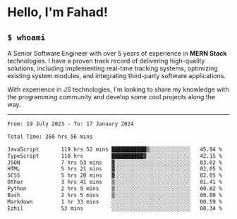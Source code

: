<h1>Hello, I'm Fahad!</h1>

<h2><code>$ whoami</code></h2>

A Senior Software Engineer with over 5 years of experience in **MERN Stack** technologies. I have a proven track record of delivering high-quality solutions, including implementing real-time tracking systems, optimizing existing system modules, and integrating third-party software applications.

With experience in JS technologies, I'm looking to share my knowledge with the programming community and develop some cool projects along the way.

---

<!--START_SECTION:waka-->

```txt
From: 19 July 2023 - To: 17 January 2024

Total Time: 260 hrs 56 mins

JavaScript       119 hrs 52 mins ███████████▒░░░░░░░░░░░░░   45.94 %
TypeScript       110 hrs         ██████████▓░░░░░░░░░░░░░░   42.15 %
JSON             7 hrs 53 mins   ▓░░░░░░░░░░░░░░░░░░░░░░░░   03.02 %
HTML             5 hrs 21 mins   ▓░░░░░░░░░░░░░░░░░░░░░░░░   02.05 %
SCSS             5 hrs 20 mins   ▓░░░░░░░░░░░░░░░░░░░░░░░░   02.05 %
Other            3 hrs 41 mins   ▒░░░░░░░░░░░░░░░░░░░░░░░░   01.41 %
Python           2 hrs 9 mins    ▒░░░░░░░░░░░░░░░░░░░░░░░░   00.82 %
Bash             2 hrs 5 mins    ▒░░░░░░░░░░░░░░░░░░░░░░░░   00.80 %
Markdown         1 hr 33 mins    ░░░░░░░░░░░░░░░░░░░░░░░░░   00.59 %
Ezhil            53 mins         ░░░░░░░░░░░░░░░░░░░░░░░░░   00.34 %
```

<!--END_SECTION:waka-->

<!--
**heyFahad/heyFahad** is a ✨ _special_ ✨ repository because its `README.md` (this file) appears on your GitHub profile.

Here are some ideas to get you started:

- 🔭 I’m currently working on ...
- 🌱 I’m currently learning ...
- 👯 I’m looking to collaborate on ...
- 🤔 I’m looking for help with ...
- 💬 Ask me about ...
- 📫 How to reach me: ...
- 😄 Pronouns: ...
- ⚡ Fun fact: ...
-->
